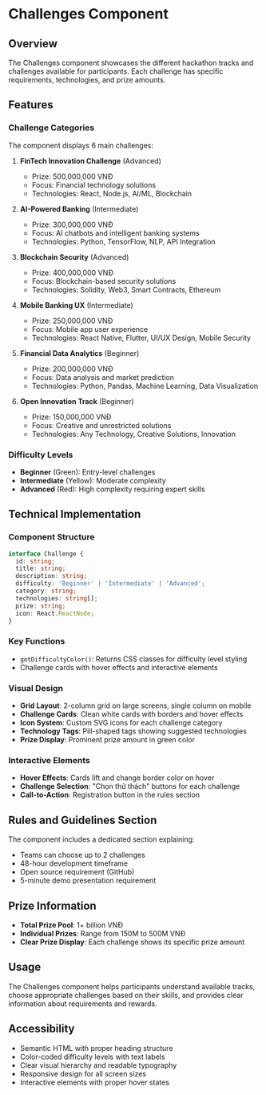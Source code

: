 # Challenges Component

## Overview
The Challenges component showcases the different hackathon tracks and challenges available for participants. Each challenge has specific requirements, technologies, and prize amounts.

## Features

### Challenge Categories
The component displays 6 main challenges:

1. **FinTech Innovation Challenge** (Advanced)
   - Prize: 500,000,000 VNĐ
   - Focus: Financial technology solutions
   - Technologies: React, Node.js, AI/ML, Blockchain

2. **AI-Powered Banking** (Intermediate)
   - Prize: 300,000,000 VNĐ
   - Focus: AI chatbots and intelligent banking systems
   - Technologies: Python, TensorFlow, NLP, API Integration

3. **Blockchain Security** (Advanced)
   - Prize: 400,000,000 VNĐ
   - Focus: Blockchain-based security solutions
   - Technologies: Solidity, Web3, Smart Contracts, Ethereum

4. **Mobile Banking UX** (Intermediate)
   - Prize: 250,000,000 VNĐ
   - Focus: Mobile app user experience
   - Technologies: React Native, Flutter, UI/UX Design, Mobile Security

5. **Financial Data Analytics** (Beginner)
   - Prize: 200,000,000 VNĐ
   - Focus: Data analysis and market prediction
   - Technologies: Python, Pandas, Machine Learning, Data Visualization

6. **Open Innovation Track** (Beginner)
   - Prize: 150,000,000 VNĐ
   - Focus: Creative and unrestricted solutions
   - Technologies: Any Technology, Creative Solutions, Innovation

### Difficulty Levels
- **Beginner** (Green): Entry-level challenges
- **Intermediate** (Yellow): Moderate complexity
- **Advanced** (Red): High complexity requiring expert skills

## Technical Implementation

### Component Structure
```typescript
interface Challenge {
  id: string;
  title: string;
  description: string;
  difficulty: 'Beginner' | 'Intermediate' | 'Advanced';
  category: string;
  technologies: string[];
  prize: string;
  icon: React.ReactNode;
}
```

### Key Functions
- `getDifficultyColor()`: Returns CSS classes for difficulty level styling
- Challenge cards with hover effects and interactive elements

### Visual Design
- **Grid Layout**: 2-column grid on large screens, single column on mobile
- **Challenge Cards**: Clean white cards with borders and hover effects
- **Icon System**: Custom SVG icons for each challenge category
- **Technology Tags**: Pill-shaped tags showing suggested technologies
- **Prize Display**: Prominent prize amount in green color

### Interactive Elements
- **Hover Effects**: Cards lift and change border color on hover
- **Challenge Selection**: "Chọn thử thách" buttons for each challenge
- **Call-to-Action**: Registration button in the rules section

## Rules and Guidelines Section
The component includes a dedicated section explaining:
- Teams can choose up to 2 challenges
- 48-hour development timeframe
- Open source requirement (GitHub)
- 5-minute demo presentation requirement

## Prize Information
- **Total Prize Pool**: 1+ billion VNĐ
- **Individual Prizes**: Range from 150M to 500M VNĐ
- **Clear Prize Display**: Each challenge shows its specific prize amount

## Usage
The Challenges component helps participants understand available tracks, choose appropriate challenges based on their skills, and provides clear information about requirements and rewards.

## Accessibility
- Semantic HTML with proper heading structure
- Color-coded difficulty levels with text labels
- Clear visual hierarchy and readable typography
- Responsive design for all screen sizes
- Interactive elements with proper hover states
